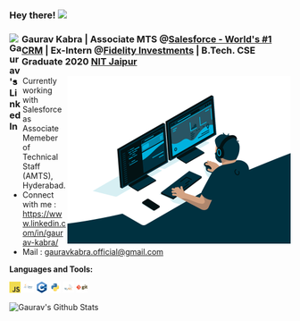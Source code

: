 ### Hey there! <img src="https://media.giphy.com/media/hvRJCLFzcasrR4ia7z/giphy.gif" width="25px">

<h3><a href="https://www.linkedin.com/in/gaurav-kabra/">
  <img align="left" alt="Gaurav's LinkedIn" width="22px" src="https://raw.githubusercontent.com/peterthehan/peterthehan/master/assets/linkedin.svg" />
</a>Gaurav Kabra | Associate MTS @<a href="https://www.salesforce.com/">Salesforce - World's #1 CRM</a><!--<img src="https://media.giphy.com/media/L0YoyVk4NjySy3hmNj/giphy.gif" width="50">--><!-- <img src="https://media.giphy.com/media/2hna1X2GUISud89rut/giphy.gif" width="30"> --> | Ex-Intern @<a href="https://www.fidelity.com/">Fidelity Investments</a> | B.Tech. CSE Graduate 2020 <a href="http://www.mnit.ac.in/">NIT Jaipur</a> </h3>

<img align='right' src="https://github.com/gaurav-kabra-official/gaurav-kabra-official/blob/master/coding.gif?raw=true" width="400">

- Currently working with Salesforce as Associate Memeber of Technical Staff (AMTS), Hyderabad. <!--<img src="https://media.giphy.com/media/cjhv5pRzYVp8aiOILB/giphy.gif" width="50">-->
- Connect with me : https://www.linkedin.com/in/gaurav-kabra/ <!-- <img src="https://media.giphy.com/media/ZBnqejniJd8HNbWtpp/giphy.gif" width="100"> -->
- Mail : gauravkabra.official@gmail.com

**Languages and Tools:**  

<code><img height="20" src="https://raw.githubusercontent.com/github/explore/80688e429a7d4ef2fca1e82350fe8e3517d3494d/topics/javascript/javascript.png"></code>
<code><img height="20" src="https://raw.githubusercontent.com/github/explore/80688e429a7d4ef2fca1e82350fe8e3517d3494d/topics/java/java.png"></code>
<code><img height="20" src="https://raw.githubusercontent.com/github/explore/80688e429a7d4ef2fca1e82350fe8e3517d3494d/topics/cpp/cpp.png"></code>
<code><img height="20" src="https://raw.githubusercontent.com/github/explore/80688e429a7d4ef2fca1e82350fe8e3517d3494d/topics/python/python.png"></code>
<code><img height="20" src="https://raw.githubusercontent.com/github/explore/80688e429a7d4ef2fca1e82350fe8e3517d3494d/topics/mysql/mysql.png"></code>
<code><img height="20" src="https://raw.githubusercontent.com/github/explore/80688e429a7d4ef2fca1e82350fe8e3517d3494d/topics/git/git.png"></code>

<p align="left"> <img src="https://github-readme-stats.vercel.app/api?username=gaurav-kabra-official&show_icons=true&theme=gotham" alt="Gaurav's Github Stats" />

<!--<img src="https://media.giphy.com/media/L0YoyVk4NjySy3hmNj/giphy.gif" width="230"> -->
<!--<em><br><b>I love connecting with different people</b> so if you want to say <b>hi, I'll be happy to meet you more!</b> 😊</em>-->

<!--
**gaurav-kabra-official/gaurav-kabra-official** is a ✨ _special_ ✨ repository because its `README.md` (this file) appears on your GitHub profile.

Here are some ideas to get you started:

- 🔭 I’m currently working on ...
- 🌱 I’m currently learning ...
- 👯 I’m looking to collaborate on ...
- 🤔 I’m looking for help with ...
- 💬 Ask me about ...
- 📫 How to reach me: ...
- 😄 Pronouns: ...
- ⚡ Fun fact: ...
-->
